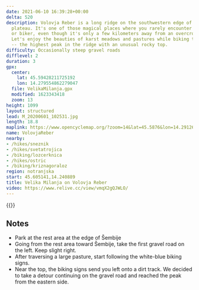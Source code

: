 ```yaml
---
date: 2021-06-10 16:39:28+00:00
delta: 520
description: Volovja Reber is a long ridge on the southwestern edge of the Snežnik
  plateau. It's one of those magical places where you rarely encounter a fellow hiker
  or biker, even though it's only a few kilometers away from an overcrowded main road.
  Let's enjoy the beauties of karst meadows and pastures while biking to Velika Milanja
  -- the highest peak in the ridge with an unusual rocky top.
difficulty: Occasionally steep gravel roads
difflevel: 2
duration: 3
gpx:
  center:
    lat: 45.59428211725192
    lon: 14.279554862279047
  file: VelikaMilanja.gpx
  modified: 1623343418
  zoom: 13
height: 1099
layout: structured
lead: M_20200601_102531.jpg
length: 18.8
maplink: https://www.opencyclemap.org/?zoom=14&lat=45.5876&lon=14.29126&layers=B0000
name: VolovjaReber
nearby:
- /hikes/sneznik
- /hikes/svetatrojica
- /biking/lozcerknica
- /hikes/ostric
- /biking/kriznagoraloz
region: notranjska
start: 45.605141,14.240889
title: Velika Milanja on Volovja Reber
video: https://www.relive.cc/view/vmqX2gQJWLO/
---
```

{{<hike-details description="yes">}}

## Notes

* Park at the rest area at the edge of Šembije
* Going from the rest area toward Šembije, take the first gravel road on the left. Keep slight right.
* After traversing a large pasture, start following the white-blue biking signs.
* Near the top, the biking signs send you left onto a dirt track. We decided to take a detour continuing on the gravel road and reached the peak from the eastern side.
